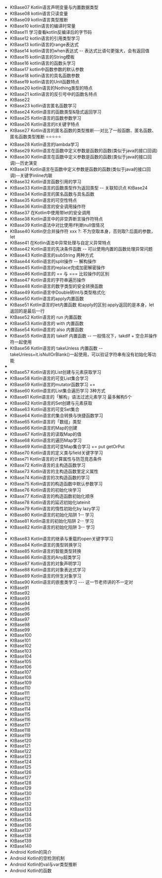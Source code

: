 - KtBase07    Kotlin语言声明变量与内置数据类型
- KtBase08    kotlin语言只读变量
- KtBase09    kotlin语言类型推断
- KtBase10    kotlin语言的编译时常量
- KtBase11    学习查看kotlin反编译后的字节码
- KtBase12    kotlin语言的引用类型学习
- KtBase13    kotlin语言的range表达式
- KtBase14    kotlin语言的when表达式 -- 表达式比语句更强大，会有返回值
- KtBase15    kotlin语言的String模板
- KtBase16    kotlin语言的函数头学习
- KtBase17    kotlin中函数参数的默认参数
- KtBase18    kotlin语言的具名函数参数
- KtBase19    kotlin语言的Unit函数特点
- KtBase20    kotlin语言的Nothing类型的特点
- KtBase21    kotlin语言的反引号中的函数名特点
- KtBase22    
- KtBase23    kotlin语言匿名函数学习
- KtBase24    Kotlin语言的函数类型&隐式返回学习
- KtBase25    Kotlin语言的函数参数学习
- KtBase26    Kotlin语言的it关键字特点
- KtBase27    Kotlin语言的匿名函数的类型推断---对比了一般函数、匿名函数、匿名函数类型推断 ⭐️⭐️⭐️⭐️⭐️
- KtBase28    Kotlin语言的lambda学习
- KtBase29    Kotlin语言在函数中定义参数是函数的函数(类似于java的接口回调)
- KtBase30    Kotlin语言在函数中定义参数是函数的函数(类似于java的接口回调)--历史演变
- KtBase31    Kotlin语言在函数中定义参数是函数的函数(类似于java的接口回调)--关键字inline内联
- KtBase32    Kotlin语言函数引用的学习
- KtBase33    Kotlin语言的函数类型作为返回类型 -- 关联知识点 KtBase24
- KtBase34    Kotlin语言的匿名函数与具名函数
- KtBase35    Kotlin语言的可空性特点
- KtBase36    Kotlin语言的安全调用操作符
- KtBase37    在Kotlin中使用带let的安全调用
- KtBase38    Kotlin语言中的非空弄断言操作符特点
- KtBase39    Kotlin语法中对比使用if判断null值情况
- KtBase40    Kotlin空合并操作符 xxx ?: 不为空取本身，否则取?:后面的参数，   let
- KtBase41    在Kotlin语法中异常处理与自定义异常特点
- KtBase42    Kotlin语言的先决条件函数  -- 可以使用内置的函数处理异常问题
- KtBase43    Kotlin语言的subString  两种方式
- KtBase44    Kotlin语言的split操作 -- 解构操作
- KtBase45    Kotlin语言的replace完成加密解密操作
- KtBase46    Kotlin语言的 == 与 === 比较操作的区别
- KtBase47    Kotlin语言的字符串遍历操作
- KtBase48    Kotlin语言的数字类型的安全转换函数
- KtBase49    Kotlin语言中Double转Int与类型格式化
- KtBase50    Kotlin语言的apply内置函数
- KtBase51    Kotlin语言的let内置函数  和apply的区别:apply返回的是本身，let返回的是最后一行
- KtBase52    Kotlin语言的 run 内置函数
- KtBase53    Kotlin语言的 with 内置函数
- KtBase54    Kotlin语言的 also 内置函数
- KtBase55    Kotlin语言的 takeIf 内置函数  -- 一般情况下，takdIf + 空合并操作符一起使用
- KtBase56    Kotlin语言的 takeUnless 内置函数  --takeUnless+it.isNullOrBlank()一起使用，可以验证字符串有没有初始化等功能
- 
- KtBase57    Kotlin语言的List创建与元素获取学习
- KtBase58    Kotlin语言的可变List集合学习
- KtBase59    Kotlin语言的mutator函数学习   +=
- KtBase60    Kotlin语言的List集合遍历学习 3种方式
- KtBase61    Kotlin语言的「解构」语法过滤元素学习  最多解构5个
- KtBase62    Kotlin语言的Set创建与元素获取
- KtBase63    Kotlin语言的可变Set集合
- KtBase64    Kotlin语言的集合转换与快捷函数学习
- KtBase65    Kotlin语言的「数组」类型
- KtBase66    Kotlin语言的Map的创建
- KtBase67    Kotlin语言的读取Map的值
- KtBase68    Kotlin语言的遍历Map学习
- KtBase69    Kotlin语言的可变Map集合学习  +=  put  getOrPut
- KtBase70    Kotlin语言的定义类与field关键字学习
- KtBase71    Kotlin语言的计算属性与防范竞态条件
- KtBase72    Kotlin语言的主构造函数学习
- KtBase73    Kotlin语言的主构造函数里定义属性
- KtBase74    Kotlin语言的次构造函数的学习
- KtBase75    Kotlin语言的构造函数中默认参数学习
- KtBase76    Kotlin语言的初始化块学习
- KtBase77    Kotlin语言的构造函数初始化顺序
- KtBase78    Kotlin语言的延迟初始化lateinit
- KtBase79    Kotlin语言的惰性初始化by lazy学习
- KtBase80    Kotlin语言的初始化陷阱 1-- 学习
- KtBase81    Kotlin语言的初始化陷阱 2-- 学习
- KtBase82    Kotlin语言的初始化陷阱 3-- 学习
- 
- KtBase83    Kotlin语言的继承与重载的open关键字学习
- KtBase84    Kotlin语言的类型转换学习
- KtBase85    Kotlin语言的智能类型转换
- KtBase86    Kotlin语言的Any超类学习
- KtBase87    Kotlin语言的对象声明学习
- KtBase88    Kotlin语言的对象表达式学习
- KtBase89    Kotlin语言的伴生对象学习
- KtBase90    Kotlin语言的嵌套类学习  ---  这一节老师讲的不一定对
- KtBase91    
- KtBase92    
- KtBase93    
- KtBase94    
- KtBase95    
- KtBase96    
- KtBase97    
- KtBase98    
- KtBase99    
- KtBase100
- KtBase101
- KtBase102
- KtBase103
- KtBase104
- KtBase105
- KtBase106
- KtBase107
- KtBase108
- KtBase109
- KtBase110
- KtBase111
- KtBase112
- KtBase113
- KtBase114
- KtBase115
- KtBase116
- KtBase117
- KtBase118
- KtBase119
- KtBase120
- KtBase121
- KtBase122
- KtBase123
- KtBase124
- KtBase125
- KtBase126
- KtBase127
- KtBase128
- KtBase129
- KtBase130
- KtBase131
- KtBase132
- KtBase133
- KtBase134
- KtBase135
- KtBase136
- KtBase137
- KtBase138
- KtBase139
- KtBase140
- Android       Kotlin的简介
- Android       Kotlin的空检测机制
- Android       Kotlin的val与var类型推断
- Android       Kotlin的函数
